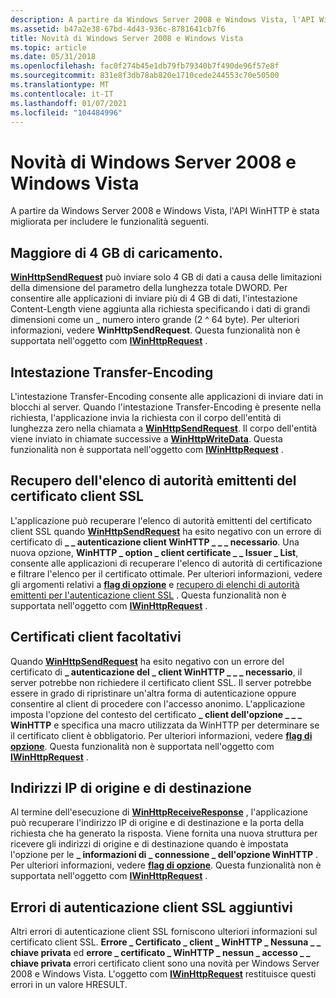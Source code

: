 ```yaml
---
description: A partire da Windows Server 2008 e Windows Vista, l'API WinHTTP è stata migliorata per includere le funzionalità seguenti.
ms.assetid: b47a2e38-67bd-4d43-936c-8781641cb7f6
title: Novità di Windows Server 2008 e Windows Vista
ms.topic: article
ms.date: 05/31/2018
ms.openlocfilehash: fac0f274b45e1db79fb79340b7f490de96f57e8f
ms.sourcegitcommit: 831e8f3db78ab820e1710cede244553c70e50500
ms.translationtype: MT
ms.contentlocale: it-IT
ms.lasthandoff: 01/07/2021
ms.locfileid: "104484996"
---
```

# <a name="whats-new-in-windows-server-2008-and-windows-vista"></a>Novità di Windows Server 2008 e Windows Vista

A partire da Windows Server 2008 e Windows Vista, l'API WinHTTP è stata migliorata per includere le funzionalità seguenti.

## <a name="greater-than-4-gb-upload"></a>Maggiore di 4 GB di caricamento.

[**WinHttpSendRequest**](/windows/desktop/api/Winhttp/nf-winhttp-winhttpsendrequest) può inviare solo 4 GB di dati a causa delle limitazioni della dimensione del parametro della lunghezza totale DWORD. Per consentire alle applicazioni di inviare più di 4 GB di dati, l'intestazione Content-Length viene aggiunta alla richiesta specificando i dati di grandi dimensioni come un \_ numero intero grande (2 ^ 64 byte). Per ulteriori informazioni, vedere **WinHttpSendRequest**. Questa funzionalità non è supportata nell'oggetto com [**IWinHttpRequest**](iwinhttprequest-interface.md) .

## <a name="transfer-encoding-header"></a>Intestazione Transfer-Encoding

L'intestazione Transfer-Encoding consente alle applicazioni di inviare dati in blocchi al server. Quando l'intestazione Transfer-Encoding è presente nella richiesta, l'applicazione invia la richiesta con il corpo dell'entità di lunghezza zero nella chiamata a [**WinHttpSendRequest**](/windows/desktop/api/Winhttp/nf-winhttp-winhttpsendrequest). Il corpo dell'entità viene inviato in chiamate successive a [**WinHttpWriteData**](/windows/desktop/api/Winhttp/nf-winhttp-winhttpwritedata). Questa funzionalità non è supportata nell'oggetto com [**IWinHttpRequest**](iwinhttprequest-interface.md) .

## <a name="ssl-client-certificate-issuer-list-retrieval"></a>Recupero dell'elenco di autorità emittenti del certificato client SSL

L'applicazione può recuperare l'elenco di autorità emittenti del certificato client SSL quando [**WinHttpSendRequest**](/windows/desktop/api/Winhttp/nf-winhttp-winhttpsendrequest) ha esito negativo con un errore di certificato di **\_ \_ autenticazione client WinHTTP \_ \_ \_ necessario**. Una nuova opzione, **WinHTTP \_ option \_ client certificate \_ \_ Issuer \_ List**, consente alle applicazioni di recuperare l'elenco di autorità di certificazione e filtrare l'elenco per il certificato ottimale. Per ulteriori informazioni, vedere gli argomenti relativi a [**flag di opzione**](option-flags.md) e [recupero di elenchi di autorità emittenti per l'autenticazione client SSL](ssl-in-winhttp.md) . Questa funzionalità non è supportata nell'oggetto com [**IWinHttpRequest**](iwinhttprequest-interface.md) .

## <a name="optional-client-certificates"></a>Certificati client facoltativi

Quando [**WinHttpSendRequest**](/windows/desktop/api/Winhttp/nf-winhttp-winhttpsendrequest) ha esito negativo con un errore del certificato di **\_ autenticazione del \_ client WinHTTP \_ \_ \_ necessario**, il server potrebbe non richiedere il certificato client SSL. Il server potrebbe essere in grado di ripristinare un'altra forma di autenticazione oppure consentire al client di procedere con l'accesso anonimo. L'applicazione imposta l'opzione del contesto del certificato **\_ client dell'opzione \_ \_ \_ WinHTTP** e specifica una macro utilizzata da WinHTTP per determinare se il certificato client è obbligatorio. Per ulteriori informazioni, vedere [**flag di opzione**](option-flags.md). Questa funzionalità non è supportata nell'oggetto com [**IWinHttpRequest**](iwinhttprequest-interface.md) .

## <a name="source-and-destination-ip-addresses"></a>Indirizzi IP di origine e di destinazione

Al termine dell'esecuzione di [**WinHttpReceiveResponse**](/windows/desktop/api/Winhttp/nf-winhttp-winhttpreceiveresponse) , l'applicazione può recuperare l'indirizzo IP di origine e di destinazione e la porta della richiesta che ha generato la risposta. Viene fornita una nuova struttura per ricevere gli indirizzi di origine e di destinazione quando è impostata l'opzione per le **\_ informazioni di \_ connessione \_ dell'opzione WinHTTP** . Per ulteriori informazioni, vedere [**flag di opzione**](option-flags.md). Questa funzionalità non è supportata nell'oggetto com [**IWinHttpRequest**](iwinhttprequest-interface.md) .

## <a name="additional-ssl-client-authentication-errors"></a>Errori di autenticazione client SSL aggiuntivi

Altri errori di autenticazione client SSL forniscono ulteriori informazioni sul certificato client SSL. **Errore \_ Certificato \_ client \_ WinHTTP \_ Nessuna \_ \_ chiave privata** ed **errore \_ certificato \_ WinHTTP \_ nessun \_ accesso \_ \_ chiave privata** errori certificato client sono una novità per Windows Server 2008 e Windows Vista. L'oggetto com [**IWinHttpRequest**](iwinhttprequest-interface.md) restituisce questi errori in un valore HRESULT.

 

 



